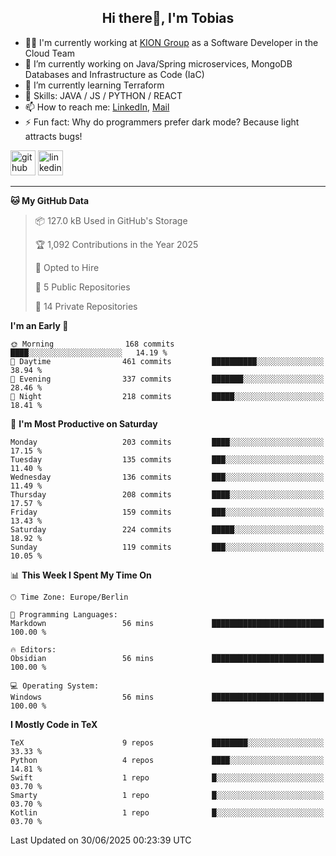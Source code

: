 <h2 align="center">Hi there👋, I'm Tobias</h2>

- 🧑‍💼 I'm currently working at [KION Group](https://www.kiongroup.com/) as a Software Developer in the Cloud Team
- 🔭 I’m currently working on Java/Spring microservices, MongoDB Databases and Infrastructure as Code (IaC)
- 🌱 I’m currently learning Terraform
- 💪 Skills: JAVA / JS / PYTHON / REACT
- 📫 How to reach me: [LinkedIn](https://www.linkedin.com/in/tgoetz), [Mail](mailto:mail@tobiasgoetz.com) 
- ⚡ Fun fact: Why do programmers prefer dark mode? Because light attracts bugs!

[<img src='https://cdn.jsdelivr.net/npm/simple-icons@3.0.1/icons/github.svg' alt='github' height='40'>](https://github.com/TobiasGoetz)  [<img src='https://cdn.jsdelivr.net/npm/simple-icons@3.0.1/icons/linkedin.svg' alt='linkedin' height='40'>](https://www.linkedin.com/in/tgoetz/)  

---

<!--START_SECTION:waka-->
**🐱 My GitHub Data** 

> 📦 127.0 kB Used in GitHub's Storage 
 > 
> 🏆 1,092 Contributions in the Year 2025
 > 
> 💼 Opted to Hire
 > 
> 📜 5 Public Repositories 
 > 
> 🔑 14 Private Repositories 
 > 
**I'm an Early 🐤** 

```text
🌞 Morning                168 commits         ████░░░░░░░░░░░░░░░░░░░░░   14.19 % 
🌆 Daytime                461 commits         ██████████░░░░░░░░░░░░░░░   38.94 % 
🌃 Evening                337 commits         ███████░░░░░░░░░░░░░░░░░░   28.46 % 
🌙 Night                  218 commits         █████░░░░░░░░░░░░░░░░░░░░   18.41 % 
```
📅 **I'm Most Productive on Saturday** 

```text
Monday                   203 commits         ████░░░░░░░░░░░░░░░░░░░░░   17.15 % 
Tuesday                  135 commits         ███░░░░░░░░░░░░░░░░░░░░░░   11.40 % 
Wednesday                136 commits         ███░░░░░░░░░░░░░░░░░░░░░░   11.49 % 
Thursday                 208 commits         ████░░░░░░░░░░░░░░░░░░░░░   17.57 % 
Friday                   159 commits         ███░░░░░░░░░░░░░░░░░░░░░░   13.43 % 
Saturday                 224 commits         █████░░░░░░░░░░░░░░░░░░░░   18.92 % 
Sunday                   119 commits         ███░░░░░░░░░░░░░░░░░░░░░░   10.05 % 
```


📊 **This Week I Spent My Time On** 

```text
🕑︎ Time Zone: Europe/Berlin

💬 Programming Languages: 
Markdown                 56 mins             █████████████████████████   100.00 % 

🔥 Editors: 
Obsidian                 56 mins             █████████████████████████   100.00 % 

💻 Operating System: 
Windows                  56 mins             █████████████████████████   100.00 % 
```

**I Mostly Code in TeX** 

```text
TeX                      9 repos             ████████░░░░░░░░░░░░░░░░░   33.33 % 
Python                   4 repos             ████░░░░░░░░░░░░░░░░░░░░░   14.81 % 
Swift                    1 repo              █░░░░░░░░░░░░░░░░░░░░░░░░   03.70 % 
Smarty                   1 repo              █░░░░░░░░░░░░░░░░░░░░░░░░   03.70 % 
Kotlin                   1 repo              █░░░░░░░░░░░░░░░░░░░░░░░░   03.70 % 
```




 Last Updated on 30/06/2025 00:23:39 UTC
<!--END_SECTION:waka-->
